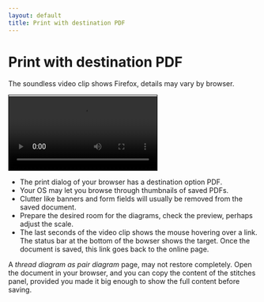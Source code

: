 ```yaml
---
layout: default
title: Print with destination PDF
---
```


Print with destination PDF
==========================

The soundless video clip shows Firefox, details may vary by browser.

<video controls style="border: 1px solid; padding-top: 2px;">
    <source src="print-as-pdf.mp4" type="video/mp4">
    Your browser does not support an inline <a href="print as pdf">video</a>.
</video>  

* The print dialog of your browser has a destination option PDF.
* Your OS may let you browse through thumbnails of saved PDFs.
* Clutter like banners and form fields will usually be removed from the saved document.
* Prepare the desired room for the diagrams, check the preview, perhaps adjust the scale.
* The last seconds of the video clip shows the mouse hovering over a link.
  The status bar at the bottom of the bowser shows the target.
  Once the document is saved, this link goes back to the online page.

A _thread diagram as pair diagram_ page, may not restore completely.
Open the document in your browser, and you can copy the content of the stitches panel,
provided you made it big enough to show the full content before saving.


